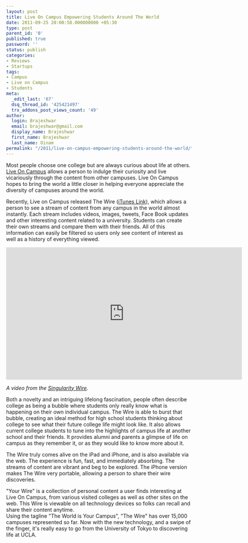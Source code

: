 ```yaml
---
layout: post
title: Live On Campus Empowering Students Around The World
date: 2011-09-25 20:00:58.000000000 +05:30
type: post
parent_id: '0'
published: true
password: ''
status: publish
categories:
- Reviews
- Startups
tags:
- Campus
- Live on Campus
- Students
meta:
  _edit_last: '67'
  dsq_thread_id: '425421497'
  trx_addons_post_views_count: '49'
author:
  login: Brajeshwar
  email: brajeshwar@gmail.com
  display_name: Brajeshwar
  first_name: Brajeshwar
  last_name: Oinam
permalink: "/2011/live-on-campus-empowering-students-around-the-world/"
---
```

<p>Most people choose one college but are always curious about life at others. <a href="http://liveoncampus.com/">Live On Campus</a> allows a person to indulge their curiosity and live vicariously through the content from other campuses. Live On Campus hopes to bring the world a little closer in helping everyone appreciate the diversity of campuses around the world.</p>
<p>Recently, Live on Campus released The Wire (<a href="http://itunes.apple.com/us/app/live-on-campus/id403307134?mt=8">iTunes Link</a>), which allows a person to see a stream of content from any campus in the world almost instantly. Each stream includes videos, images, tweets, Face Book updates and other interesting content related to a university. Students can create their own streams and compare them with their friends. All of this information can easily be filtered so users only see content of interest as well as a history of everything viewed.</p>

<p><iframe width="640" height="360" src="http://www.youtube.com/embed/7oSlZLXKDQA?hd=1" frameborder="0" allowfullscreen></iframe></p>
<p><em>A video from the <a href="http://liveoncampus.com/wire/for/Singularity">Singularity Wire</a>.</em></p>
<p>Both a novelty and an intriguing lifelong fascination, people often describe college as being a bubble where students only really know what is happening on their own individual campus. The Wire is able to burst that bubble, creating an ideal method for high school students thinking about college to see what their future college life might look like. It also allows current college students to tune into the highlights of campus life at another school and their friends. It provides alumni and parents a glimpse of life on campus as they remember it, or as they would like to know more about it.</p>
<p>The Wire truly comes alive on the iPad and iPhone, and is also available via the web. The experience is fun, fast, and immediately absorbing. The streams of content are vibrant and beg to be explored. The iPhone version makes The Wire very portable, allowing a person to share their wire discoveries.</p>
<p>"Your Wire" is a collection of personal content a user finds interesting at Live On Campus, from various visited colleges as well as other sites on the web. This Wire is viewable on all technology devices so folks can recall and share their content anytime.<br />
Using the tagline "The World is Your Campus", "The Wire" has over 15,000 campuses represented so far. Now with the new technology, and a swipe of the finger, it's really easy to go from the University of Tokyo to discovering life at UCLA.</p>
